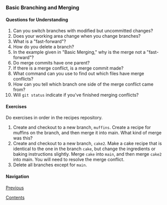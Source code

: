 ### Basic Branching and Merging

#### Questions for Understanding
1. Can you switch branches with modified but uncommitted changes?
1. Does your working area change when you change branches?
1. What is a "fast-forward"?
1. How do you delete a branch?
1. In the example given in "Basic Merging," why is the merge not a
   "fast-forward"?
1. Do merge commits have one parent?
1. If there is a merge conflict, is a merge commit made?
1. What command can you use to find out which files have merge conflicts?
1. How can you tell which branch one side of the merge conflict came from?
1. Will `git status` indicate if you've finished merging conflicts?

#### Exercises
Do exercises in order in the recipes repository.
1. Create and checkout to a new branch, `muffins`.
   Create a recipe for muffins on the branch, and then merge it into main.
   What kind of merge was this?
1. Create and checkout to a new branch, `cake2`.
   Make a cake recipe that is identical to the one in the branch `cake`,
   but change the ingredients or baking instructions slightly.
   Merge `cake` into `main`, and then merge `cake2` into main.
   You will need to resolve the merge conflict.
1. Delete all branches except for `main`.

#### Navigation
[Previous][c3_1]

[Contents][c2]

[c3_1]: <chapter_3_1.md>
[c2]: <../pro_git_supplement.md>

